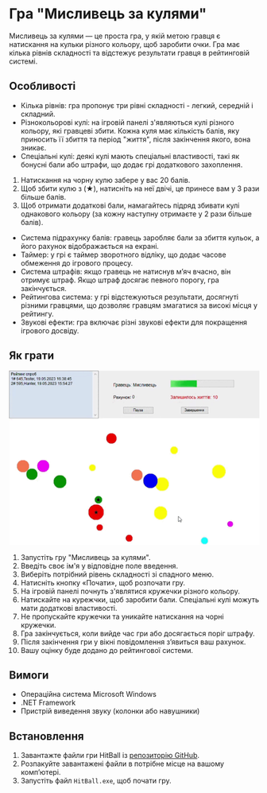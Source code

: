 # Гра "Мисливець за кулями"

Мисливець за кулями — це проста гра, у якій метою гравця є натискання на кульки різного кольору, щоб заробити очки. Гра має кілька рівнів складності та відстежує результати гравця в рейтинговій системі.

## Особливості

- Кілька рівнів: гра пропонує три рівні складності - легкий, середній і складний.
- Різнокольорові кулі: на ігровій панелі з'являються кулі різного кольору, які гравцеві збити. Кожна куля має кількість балів, яку приносить її збиття та період "життя", після закінчення якого, вона зникає.
- Спеціальні кулі: деякі кулі мають спеціальні властивості, такі як бонусні бали або штрафи, що додає грі додаткового захоплення.
1. Натискання на чорну кулю забере у вас 20 балів. 
2. Щоб збити кулю з (★), натисніть на неї двічі, це принесе вам у 3 рази більше балів. 
3. Щоб отримати додаткові бали, намагайтесь підряд збивати кулі однакового кольору (за кожну наступну отримаєте у 2 рази більше  балів).
- Система підрахунку балів: гравець заробляє бали за збиття кульок, а його рахунок відображається на екрані.
- Таймер: у грі є таймер зворотного відліку, що додає часове обмеження до ігрового процесу.
- Система штрафів: якщо гравець не натиснув м’яч вчасно, він отримує штраф. Якщо штраф досягає певного порогу, гра закінчується.
- Рейтингова система: у грі відстежуються результати, досягнуті різними гравцями, що дозволяє гравцям змагатися за високі місця у рейтингу.
- Звукові ефекти: гра включає різні звукові ефекти для покращення ігрового досвіду.

## Як грати

<p align="center">
<img src="https://github.com/Olesia32/HitBall/blob/6e71b06b8c5c1abb475543273f5ad44840ebfca8/Image/%D0%9C%D0%B8%D1%81%D0%BB%D0%B8%D0%B2%D0%B5%D1%86%D1%8C%20%D0%B7%D0%B0%20%D0%BA%D1%83%D0%BB%D1%8F%D0%BC%D0%B8.gif"></p>

1. Запустіть гру "Мисливець за кулями".
2. Введіть своє ім'я у відповідне поле введення.
3. Виберіть потрібний рівень складності зі спадного меню.
4. Натисніть кнопку «Почати», щоб розпочати гру.
5. На ігровій панелі почнуть з'являтися кружечки різного кольору.
6. Натискайте на курежчки, щоб заробити бали. Спеціальні кулі можуть мати додаткові властивості.
7. Не пропускайте кружечки та уникайте натискання на чорні кружечки.
8. Гра закінчується, коли вийде час гри або досягається поріг штрафу.
9. Після закінчення гри у вікні повідомлення з’явиться ваш рахунок.
10. Вашу оцінку буде додано до рейтингової системи.

## Вимоги

- Операційна система Microsoft Windows
- .NET Framework
- Пристрій виведення звуку (колонки або навушники)

## Встановлення

1. Завантажте файли гри HitBall із [репозиторію GitHub](https://github.com/Olesia32/HitBall.git).
2. Розпакуйте завантажені файли в потрібне місце на вашому комп’ютері.
3. Запустіть файл `HitBall.exe`, щоб почати гру.
